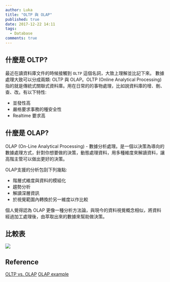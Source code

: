```yaml
---
author: Luka
title: "OLTP 與 OLAP"
published: true
date: 2017-12-22 14:11
tags:
  - Database
comments: true
---
```


## 什麼是 OLTP?

最近在讀資料庫文件的時候接觸到 `OLTP` 這個名詞，大致上理解並比記下來。
數據處理大致可以分成兩類: OLTP 與 OLAP。OLTP (Online Analytical Processing)指的就是傳統式關聯式資料庫。用在日常的的事物處理，比如說資料庫的增、刪、查、改。有以下特性:

- 並發性高
- 嚴格要求事務的種安全性
- Realtime 要求高

## 什麼是 OLAP?

OLAP (On-Line Analytical Processing) - 數據分析處理。是一個以決策為導向的數據處理方式，針對你想要做的決策，動態處理資料，用多種維度來解讀資料，讓高階主管可以做出更好的決策。

OLAP支援的分析包刮下列幾點:

- 階層式維度與資料的模組化
- 趨勢分析
- 解讀深層資訊
- 於視覺範圍內轉換於另一維度以作比較

個人覺得認為 OLAP 更像一種分析方法論，與現今的資料視覺概念相似，將資料經過加工處理後，由萃取出來的數據來幫助做決策。

## 比較表

![](https://lh3.googleusercontent.com/-_3M8urfGsMo/Wl8lC5-jcoI/AAAAAAAALBE/YIn4itw9oDAxRkQX0GOwY45PwU-dt4PEgCHMYCw/I/15142609010075.jpg)

## Reference

[OLTP vs. OLAP](https://courses.cs.washington.edu/courses/cse592/01sp/lectures/class1/sld025.htm)
[OLAP example](http://info.csvs.chc.edu.tw/bbhuang/homework%5C8716ds03.htm)


